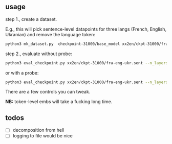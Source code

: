 ## usage

step 1., create a dataset.

E.g., this will pick sentence-level datapoints for three langs (French, English, Ukranian) and remove the language token:

```sh
python3 mk_dataset.py  checkpoint-31000/base_model xx2en/ckpt-31000/fra-eng-ukr.sent --languages fra_Latn eng_Latn ukr_Cyrl --device cuda:0 --dropfirst --meanpool
```

step 2., evaluate without probe:

```sh
python3 eval_checkpoint.py xx2en/ckpt-31000/fra-eng-ukr.sent --n_layers 0 --device cuda:0
```

or with a probe:

```sh
python3 eval_checkpoint.py xx2en/ckpt-31000/fra-eng-ukr.sent --n_layers 1 --device cuda:0
```

There are a few controls you can tweak.

**NB:** token-level embs will take a fucking long time.


## todos
- [ ] decomposition from hell
- [ ] logging to file would be nice
